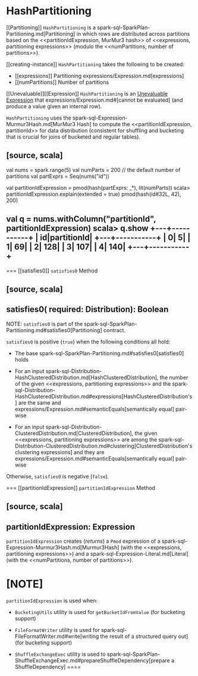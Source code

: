 # HashPartitioning

[[Partitioning]]
`HashPartitioning` is a spark-sql-SparkPlan-Partitioning.md[Partitioning] in which rows are distributed across partitions based on the <<partitionIdExpression, MurMur3 hash>> of <<expressions, partitioning expressions>> (modulo the <<numPartitions, number of partitions>>).

[[creating-instance]]
`HashPartitioning` takes the following to be created:

* [[expressions]] Partitioning expressions/Expression.md[expressions]
* [[numPartitions]] Number of partitions

[[Unevaluable]][[Expression]]
`HashPartitioning` is an [Unevaluable Expression](Unevaluable.md) that expressions/Expression.md#[cannot be evaluated] (and produce a value given an internal row).

`HashPartitioning` uses the spark-sql-Expression-Murmur3Hash.md[MurMur3 Hash] to compute the <<partitionIdExpression, partitionId>> for data distribution (consistent for shuffling and bucketing that is crucial for joins of bucketed and regular tables).

[source, scala]
----
val nums = spark.range(5)
val numParts = 200 // the default number of partitions
val partExprs = Seq(nums("id"))

val partitionIdExpression = pmod(hash(partExprs: _*), lit(numParts))
scala> partitionIdExpression.explain(extended = true)
pmod(hash(id#32L, 42), 200)

val q = nums.withColumn("partitionId", partitionIdExpression)
scala> q.show
+---+-----------+
| id|partitionId|
+---+-----------+
|  0|          5|
|  1|         69|
|  2|        128|
|  3|        107|
|  4|        140|
+---+-----------+
----

=== [[satisfies0]] `satisfies0` Method

[source, scala]
----
satisfies0(
  required: Distribution): Boolean
----

NOTE: `satisfies0` is part of the spark-sql-SparkPlan-Partitioning.md#satisfies0[Partitioning] contract.

`satisfies0` is positive (`true`) when the following conditions all hold:

* The base spark-sql-SparkPlan-Partitioning.md#satisfies0[satisfies0] holds

* For an input spark-sql-Distribution-HashClusteredDistribution.md[HashClusteredDistribution], the number of the given <<expressions, partitioning expressions>> and the spark-sql-Distribution-HashClusteredDistribution.md#expressions[HashClusteredDistribution's] are the same and expressions/Expression.md#semanticEquals[semantically equal] pair-wise

* For an input spark-sql-Distribution-ClusteredDistribution.md[ClusteredDistribution], the given <<expressions, partitioning expressions>> are among the spark-sql-Distribution-ClusteredDistribution.md#clustering[ClusteredDistribution's clustering expressions] and they are expressions/Expression.md#semanticEquals[semantically equal] pair-wise

Otherwise, `satisfies0` is negative (`false`).

=== [[partitionIdExpression]] `partitionIdExpression` Method

[source, scala]
----
partitionIdExpression: Expression
----

`partitionIdExpression` creates (_returns_) a `Pmod` expression of a spark-sql-Expression-Murmur3Hash.md[Murmur3Hash] (with the <<expressions, partitioning expressions>>) and a spark-sql-Expression-Literal.md[Literal] (with the <<numPartitions, number of partitions>>).

[NOTE]
====
`partitionIdExpression` is used when:

* `BucketingUtils` utility is used for `getBucketIdFromValue` (for bucketing support)

* `FileFormatWriter` utility is used for spark-sql-FileFormatWriter.md#write[writing the result of a structured query out] (for bucketing support)

* `ShuffleExchangeExec` utility is used to spark-sql-SparkPlan-ShuffleExchangeExec.md#prepareShuffleDependency[prepare a ShuffleDependency]
====
